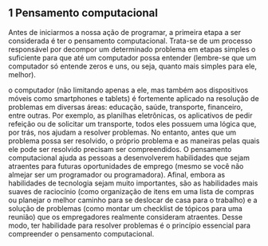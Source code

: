 ## 1 Pensamento computacional 

Antes de iniciarmos a nossa ação de programar, a primeira etapa a ser considerada é ter o pensamento computacional. Trata-se de um processo responsável por decompor um determinado problema em etapas simples o suficiente para que até um computador possa entender (lembre-se que um computador só entende zeros e uns, ou seja, quanto mais simples para ele, melhor).

o computador (não limitando apenas a ele, mas também aos dispositivos móveis como smartphones e tablets) é fortemente aplicado na resolução de problemas em diversas áreas: educação, saúde, transporte, financeiro, entre outras. Por exemplo, as planilhas eletrônicas, os aplicativos de pedir refeição ou de solicitar um transporte, todos eles possuem uma lógica que, por trás, nos ajudam a resolver problemas. No entanto, antes que um problema possa ser resolvido, o próprio problema e as maneiras pelas quais ele pode ser resolvido precisam ser compreendidos.
O pensamento computacional ajuda as pessoas a desenvolverem habilidades que sejam atraentes para futuras oportunidades de emprego (mesmo se você não almejar ser um programador ou programadora). Afinal, embora as habilidades de tecnologia sejam muito importantes, são as habilidades mais suaves de raciocínio (como organização de itens em uma lista de compras ou planejar o melhor caminho para se deslocar de casa para o trabalho) e a solução de problemas (como montar um checklist de tópicos para uma reunião) que os empregadores realmente consideram atraentes. Desse modo, ter habilidade para resolver problemas é o princípio essencial para compreender o pensamento computacional.